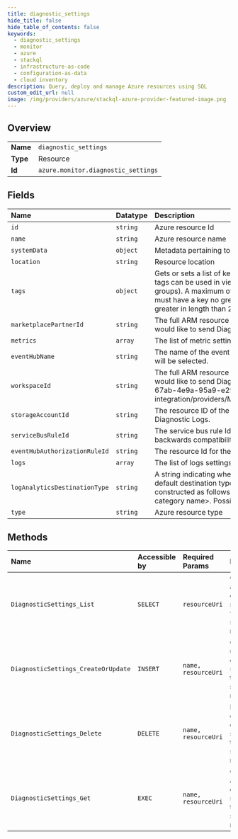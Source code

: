 ```yaml
---
title: diagnostic_settings
hide_title: false
hide_table_of_contents: false
keywords:
  - diagnostic_settings
  - monitor
  - azure    
  - stackql
  - infrastructure-as-code
  - configuration-as-data
  - cloud inventory
description: Query, deploy and manage Azure resources using SQL
custom_edit_url: null
image: /img/providers/azure/stackql-azure-provider-featured-image.png
---
```

  
    

## Overview
<table><tbody>
<tr><td><b>Name</b></td><td><code>diagnostic_settings</code></td></tr>
<tr><td><b>Type</b></td><td>Resource</td></tr>
<tr><td><b>Id</b></td><td><code>azure.monitor.diagnostic_settings</code></td></tr>
</tbody></table>

## Fields
| Name | Datatype | Description |
|:-----|:---------|:------------|
| `id` | `string` | Azure resource Id |
| `name` | `string` | Azure resource name |
| `systemData` | `object` | Metadata pertaining to creation and last modification of the resource. |
| `location` | `string` | Resource location |
| `tags` | `object` | Gets or sets a list of key value pairs that describe the resource. These tags can be used in viewing and grouping this resource (across resource groups). A maximum of 15 tags can be provided for a resource. Each tag must have a key no greater in length than 128 characters and a value no greater in length than 256 characters. |
| `marketplacePartnerId` | `string` | The full ARM resource ID of the Marketplace resource to which you would like to send Diagnostic Logs. |
| `metrics` | `array` | The list of metric settings. |
| `eventHubName` | `string` | The name of the event hub. If none is specified, the default event hub will be selected. |
| `workspaceId` | `string` | The full ARM resource ID of the Log Analytics workspace to which you would like to send Diagnostic Logs. Example: /subscriptions/4b9e8510-67ab-4e9a-95a9-e2f1e570ea9c/resourceGroups/insights-integration/providers/Microsoft.OperationalInsights/workspaces/viruela2 |
| `storageAccountId` | `string` | The resource ID of the storage account to which you would like to send Diagnostic Logs. |
| `serviceBusRuleId` | `string` | The service bus rule Id of the diagnostic setting. This is here to maintain backwards compatibility. |
| `eventHubAuthorizationRuleId` | `string` | The resource Id for the event hub authorization rule. |
| `logs` | `array` | The list of logs settings. |
| `logAnalyticsDestinationType` | `string` | A string indicating whether the export to Log Analytics should use the default destination type, i.e. AzureDiagnostics, or use a destination type constructed as follows: &lt;normalized service identity&gt;_&lt;normalized category name&gt;. Possible values are: Dedicated and null (null is default.) |
| `type` | `string` | Azure resource type |
## Methods
| Name | Accessible by | Required Params | Description |
|:-----|:--------------|:----------------|:------------|
| `DiagnosticSettings_List` | `SELECT` | `resourceUri` | Gets the active diagnostic settings list for the specified resource. |
| `DiagnosticSettings_CreateOrUpdate` | `INSERT` | `name, resourceUri` | Creates or updates diagnostic settings for the specified resource. |
| `DiagnosticSettings_Delete` | `DELETE` | `name, resourceUri` | Deletes existing diagnostic settings for the specified resource. |
| `DiagnosticSettings_Get` | `EXEC` | `name, resourceUri` | Gets the active diagnostic settings for the specified resource. |
